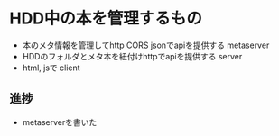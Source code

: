 # HDD中の本を管理するもの

* 本のメタ情報を管理してhttp CORS jsonでapiを提供する metaserver
* HDDのフォルダとメタ本を紐付けhttpでapiを提供する server
* html, jsで client

## 進捗
* metaserverを書いた

